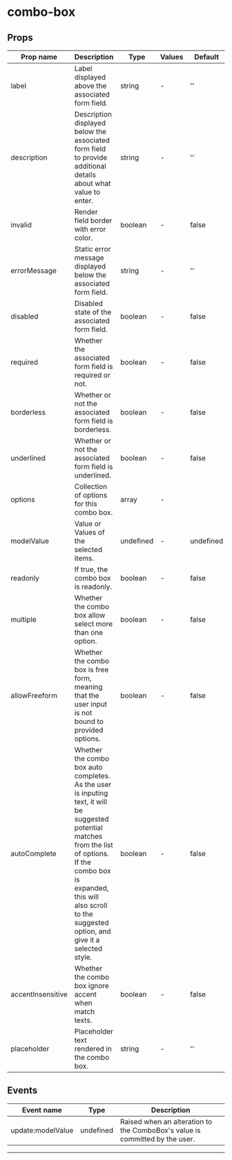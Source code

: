 # combo-box

## Props

| Prop name         | Description                                                                                                                                                                                                                                     | Type      | Values | Default   |
| ----------------- | ----------------------------------------------------------------------------------------------------------------------------------------------------------------------------------------------------------------------------------------------- | --------- | ------ | --------- |
| label             | Label displayed above the associated form field.                                                                                                                                                                                                | string    | -      | ''        |
| description       | Description displayed below the associated form field to provide additional details about what value to enter.                                                                                                                                  | string    | -      | ''        |
| invalid           | Render field border with error color.                                                                                                                                                                                                           | boolean   | -      | false     |
| errorMessage      | Static error message displayed below the associated form field.                                                                                                                                                                                 | string    | -      | ''        |
| disabled          | Disabled state of the associated form field.                                                                                                                                                                                                    | boolean   | -      | false     |
| required          | Whether the associated form field is required or not.                                                                                                                                                                                           | boolean   | -      | false     |
| borderless        | Whether or not the associated form field is borderless.                                                                                                                                                                                         | boolean   | -      | false     |
| underlined        | Whether or not the associated form field is underlined.                                                                                                                                                                                         | boolean   | -      | false     |
| options           | Collection of options for this combo box.                                                                                                                                                                                                       | array     | -      |           |
| modelValue        | Value or Values of the selected items.                                                                                                                                                                                                          | undefined | -      | undefined |
| readonly          | If true, the combo box is readonly.                                                                                                                                                                                                             | boolean   | -      | false     |
| multiple          | Whether the combo box allow select more than one option.                                                                                                                                                                                        | boolean   | -      | false     |
| allowFreeform     | Whether the combo box is free form, meaning that the user input is not bound to provided options.                                                                                                                                               | boolean   | -      | false     |
| autoComplete      | Whether the combo box auto completes. As the user is inputing text, it will be suggested potential matches from the list of options. If the combo box is expanded, this will also scroll to the suggested option, and give it a selected style. | boolean   | -      | false     |
| accentInsensitive | Whether the combo box ignore accent when match texts.                                                                                                                                                                                           | boolean   | -      | false     |
| placeholder       | Placeholder text rendered in the combo box.                                                                                                                                                                                                     | string    | -      | ''        |

## Events

| Event name        | Type      | Description                                                                 |
| ----------------- | --------- | --------------------------------------------------------------------------- |
| update:modelValue | undefined | Raised when an alteration to the ComboBox's value is committed by the user. |

---
